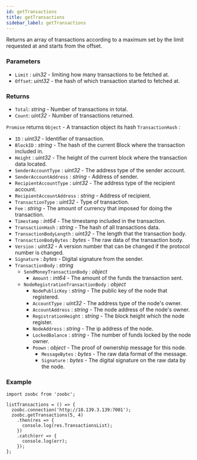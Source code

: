 ```yaml
---
id: getTransactions
title: getTransactions
sidebar_label: getTransactions
---
```


Returns an array of transactions according to a maximum set by the limit requested at and starts from the offset.

### Parameters

* `Limit` : _uin32_ - limiting how many transactions to be fetched at.
* `Offset`: _uint32_ - the hash of which transaction started to fetched at.

### Returns

  - `Total`: _string_ - Number of transactions in total.
  - `Count`: _uint32_ - Number of transactions returned.

`Promise` returns `Object` - A transaction object its hash `TransactionHash` :

  - `ID` : _uint32_ - Identifier of transaction.
  - `BlockID` : _string_ - The hash of the current Block where the transaction included in.
  - `Height` : _uint32_ - The height of the current block where the transaction data located.
  - `SenderAccountType` : _uint32_ - The address type of the sender account.
  - `SenderAccountAddress` : _string_ - Address of sender.
  - `RecipientAccountType` : _uint32_ - The address type of the recipient account.
  - `RecipientAccountAddress` : _string_ - Address of recipient.
  - `TransactionType` : _uint32_ - Type of transaction.
  - `Fee` : _string_ - The amount of currency that imposed for doing the transaction.
  - `Timestamp` : _int64_ - The timestamp included in the transaction.
  - `TransactionHash` : _string_ - The hash of all transactions data.
  - `TransactionBodyLength` : _uint32_ - The length that the transaction body.
  - `TransactionBodyBytes` : _bytes_ - The raw data of the transaction body.
  - `Version` : _uint32_ - A version number that can be changed if the protocol number is changed.
  - `Signature` : _bytes_ - Digital signature from the sender.
  - `TransactionBody` : _string_
    - `SendMoneyTransactionBody` : _object_
      - `Amount` : _int64_ - The amount of the funds the transaction sent.
    - `NodeRegistrationTransactionBody` : _object_
      - `NodePublicKey` : _string_ - The public key of the node that registered.
      - `AccountType` : _uint32_ - The address type of the node's owner.
      - `AccountAddress` : _string_ - The node address of the node's owner.
      - `RegistrationHeight` : _string_ - The block height which the node register.
      - `NodeAddress` : _string_ - The ip address of the node.
      - `LockedBalance` : _string_ - The number of funds locked by the node owner.
      - `Poown` : _object_ - The proof of ownership message for this node.
        - `MessageBytes` : _bytes_ - The raw data format of the message.
        - `Signature` : _bytes_ - The digital signature on the raw data by the node.

### Example
```
import zoobc from 'zoobc';

listTransactions = () => {
  zoobc.connection('http://18.139.3.139:7001');
  zoobc.getTransactions(5, 4)
    .then(res => {
      console.log(res.TransactionsList);
    })
    .catch(err => {
      console.log(err);
    });
};
```
